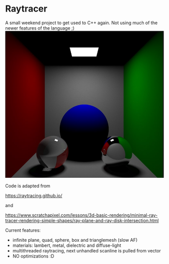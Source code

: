 # Raytracer

A small weekend project to get used to C++ again. Not using much of the newer features of the language ;)
![Sample](/SampleImages/Screenshot%202023-04-16%20193847.jpg)

Code is adapted from 

https://raytracing.github.io/

and 

https://www.scratchapixel.com/lessons/3d-basic-rendering/minimal-ray-tracer-rendering-simple-shapes/ray-plane-and-ray-disk-intersection.html

Current features:
- infinite plane, quad, sphere, box and trianglemesh (slow AF)
- materials: lambert, metal, dielectric and diffuse-light
- multithreaded raytracing, next unhandled scanline is pulled from vector
- NO optimizations :D
